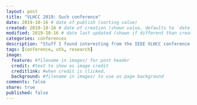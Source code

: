 ```yaml
---
layout: post
title: "VLHCC 2019: Such conference"
date: 2019-10-16 # date of publish (sorting value)
created: 2019-10-16 # date of creation (shown value, defaults to `date`)
modified: 2019-10-16 # date last updated (shown if different than created)
categories: conferences
description: "Stuff I found interesting from the IEEE VLHCC conference in Memphis, TN"
tags: [conference, utk, research]
image:
  feature: #filename in images/ for post header
  credit: #text to show as image credit
  creditlink: #when credit is clicked.
  background: #filename in images/ to use as page background
comments: false
share: true
published: false
---
```

